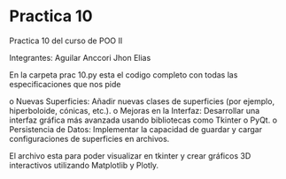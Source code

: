 # Practica 10

Practica 10 del curso de POO II 

Integrantes:
  Aguilar Anccori Jhon Elias


En la carpeta prac 10.py esta el codigo completo con todas las especificaciones que nos pide

o	Nuevas Superficies: Añadir nuevas clases de superficies (por ejemplo, hiperboloide, cónicas, etc.).
o	Mejoras en la Interfaz: Desarrollar una interfaz gráfica más avanzada usando bibliotecas como Tkinter o PyQt.
o	Persistencia de Datos: Implementar la capacidad de guardar y cargar configuraciones de superficies en archivos.

El archivo esta para poder visualizar en tkinter y crear gráficos 3D interactivos utilizando Matplotlib y Plotly.
